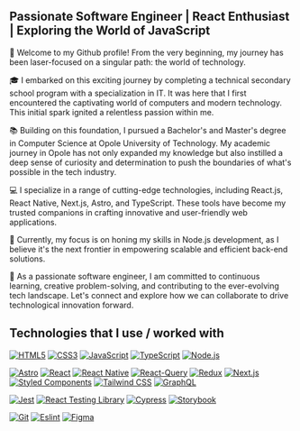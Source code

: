 ## Passionate Software Engineer | React Enthusiast | Exploring the World of JavaScript

👋 Welcome to my Github profile! From the very beginning, my journey has been laser-focused on a singular path: the world of technology.

🎓 I embarked on this exciting journey by completing a technical secondary school program with a specialization in IT. It was here that I first encountered the captivating world of computers and modern technology. This initial spark ignited a relentless passion within me.

📚 Building on this foundation, I pursued a Bachelor's and Master's degree in Computer Science at Opole University of Technology. My academic journey in Opole has not only expanded my knowledge but also instilled a deep sense of curiosity and determination to push the boundaries of what's possible in the tech industry.

💻 I specialize in a range of cutting-edge technologies, including React.js, React Native, Next.js, Astro, and TypeScript. These tools have become my trusted companions in crafting innovative and user-friendly web applications.

🚀 Currently, my focus is on honing my skills in Node.js development, as I believe it's the next frontier in empowering scalable and efficient back-end solutions.

🌟 As a passionate software engineer, I am committed to continuous learning, creative problem-solving, and contributing to the ever-evolving tech landscape. Let's connect and explore how we can collaborate to drive technological innovation forward.

## Technologies that I use / worked with

[![HTML5](https://img.shields.io/badge/-HTML5-E34F26?style=flat-square&logo=html5&logoColor=white&link=https://github.com/bartoszjaniuk/)](https://github.com/bartoszjaniuk/)
[![CSS3](https://img.shields.io/badge/-CSS3-1572B6?style=flat-square&logo=css3&link=https://github.com/bartoszjaniuk/)](https://github.com/bartoszjaniuk/)
[![JavaScript](https://img.shields.io/badge/-JavaScript-F7DF1E?style=flat-square&logo=javascript&logoColor=white&link=https://github.com/bartoszjaniuk/)](https://github.com/bartoszjaniuk/)
[![TypeScript](https://img.shields.io/badge/-TypeScript-007ACC?style=flat-square&logo=typescript&link=https://github.com/bartoszjaniuk/)](https://github.com/bartoszjaniuk/)
[![Node.js](https://img.shields.io/badge/-Node.js-339933?style=flat-square&logo=node.js&logoColor=white&link=https://github.com/bartoszjaniuk/)](https://github.com/bartoszjaniuk/)

[![Astro](https://img.shields.io/badge/-Astro-0D1117?style=flat-square&logo=astro&logoColor=white)](https://github.com/bartoszjaniuk/)
[![React](https://img.shields.io/badge/-React-61DAFB?style=flat-square&logo=react&logoColor=white)](https://github.com/bartoszjaniuk/)
[![React Native](https://img.shields.io/badge/React_Native-%2320232a.svg?style=flat-square&logo=react&logoColor=%2361DAFB)](https://github.com/bartoszjaniuk/)
[![React-Query](https://img.shields.io/badge/-React--Query-000000?style=flat-square&logo=react&logoColor=61DAFB)](https://github.com/bartoszjaniuk/)
[![Redux](https://img.shields.io/badge/-Redux-764ABC?style=flat-square&logo=Redux&logoColor=white)](https://github.com/bartoszjaniuk/)
[![Next.js](https://img.shields.io/badge/-Next.js-black?style=flat-square&logo=Next.js&logoColor=white)](https://github.com/bartoszjaniuk/)
[![Styled Components](https://img.shields.io/badge/-StyledComponents-DB7093?style=flat-square&logo=Styled-Components&logoColor=white)](https://github.com/bartoszjaniuk/)
[![Tailwind CSS](https://img.shields.io/badge/-Tailwind_CSS-38B2AC?style=flat-square&logo=tailwind-css&logoColor=white)](https://github.com/bartoszjaniuk/)
[![GraphQL](https://img.shields.io/badge/-GraphQL-E10098?style=flat-square&logo=graphql&link=https://github.com/bartoszjaniuk/)](https://github.com/bartoszjaniuk/)


[![Jest](https://img.shields.io/badge/-Jest-C21325?style=flat-square&logo=jest&logoColor=white)](https://github.com/bartoszjaniuk/)
[![React Testing Library](https://img.shields.io/badge/-React_Testing_Library-E33332?style=flat-square&logo=testing-library&logoColor=white)](https://github.com/bartoszjaniuk/)
[![Cypress](https://img.shields.io/badge/-Cypress-17202C?style=flat-square&logo=cypress&logoColor=white)](https://github.com/bartoszjaniuk/)
[![Storybook](https://img.shields.io/badge/-Storybook-FF4785?style=flat-square&logo=storybook&logoColor=white)](https://github.com/bartoszjaniuk/)

[![Git](https://img.shields.io/badge/-Git-F05032?style=flat-square&logo=git&logoColor=white&link=https://github.com/bartoszjaniuk/)](https://github.com/bartoszjaniuk/)
[![Eslint](https://img.shields.io/badge/-Eslint-purple?style=flat-square&logo=Eslint&logoColor=white)](https://github.com/bartoszjaniuk/)
[![Figma](https://img.shields.io/badge/-Figma-F24E1E?style=flat-square&logo=figma&logoColor=white)](https://github.com/bartoszjaniuk/)
